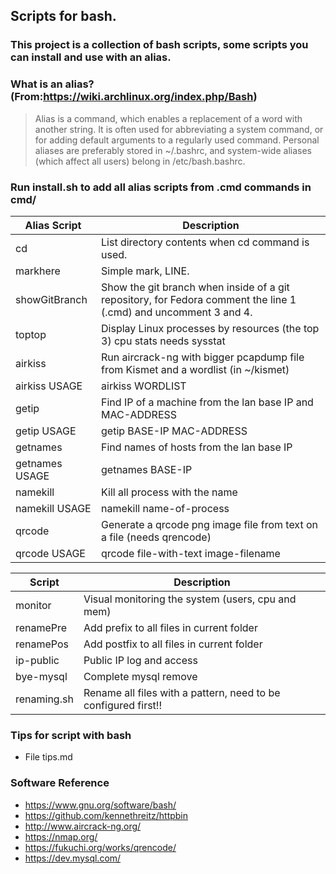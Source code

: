 ## Scripts for bash.  
 
### This project is a collection of bash scripts, some scripts you can install and use with an alias.    
  
### What is an alias? (From:https://wiki.archlinux.org/index.php/Bash)
> Alias is a command, which enables a replacement of a word with another string. It is often used for abbreviating a system command, or for adding default arguments to a regularly used command.
Personal aliases are preferably stored in ~/.bashrc, and system-wide aliases (which affect all users) belong in /etc/bash.bashrc. 
  
### Run install.sh to add all alias scripts from .cmd commands in cmd/    
  
| Alias Script | Description  |    
| --- |  -- |  
| cd | List directory contents when cd command is used. |  
| markhere | Simple mark, LINE. |  
| showGitBranch | Show the git branch when inside of a git repository, for Fedora comment the line 1 (.cmd) and uncomment 3 and 4. |  
| toptop | Display Linux processes by resources (the top 3) cpu stats needs sysstat |  
| airkiss | Run aircrack-ng with bigger pcapdump file from Kismet and a wordlist (in ~/kismet) |  
| airkiss USAGE | airkiss WORDLIST |  
| getip | Find IP of a machine from the lan base IP and MAC-ADDRESS |  
| getip USAGE | getip BASE-IP MAC-ADDRESS |  
| getnames | Find names of hosts from the lan base IP |  
| getnames USAGE | getnames BASE-IP |  
| namekill | Kill all process with the name |  
| namekill USAGE | namekill name-of-process |  
| qrcode | Generate a qrcode png image file from text on a file (needs qrencode) |  
| qrcode USAGE | qrcode file-with-text image-filename |  
  
| Script | Description |  
| -- | -- |  
| monitor | Visual monitoring the system (users, cpu and mem) |   
| renamePre | Add prefix to all files in current folder |  
| renamePos | Add postfix to all files in current folder |  
| ip-public | Public IP log and access |   
| bye-mysql | Complete mysql remove |  
| renaming.sh | Rename all files with a pattern, need to be configured first!! |  


### Tips for script with bash  
* File tips.md

### Software Reference  

* https://www.gnu.org/software/bash/  
* https://github.com/kennethreitz/httpbin
* http://www.aircrack-ng.org/  
* https://nmap.org/  
* https://fukuchi.org/works/qrencode/  
* https://dev.mysql.com/
